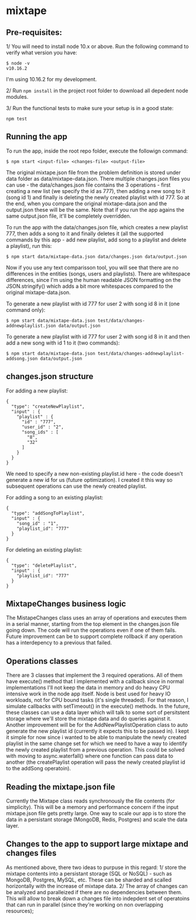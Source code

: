 # mixtape

## Pre-requisites:
1/ You will need to install node 10.x or above. Run the following command to verify what version you have:

```
$ node -v
v10.16.2
```
I'm using 10.16.2 for my development.

2/ Run ```npm install``` in the project root folder to download all depedent node modules.

3/ Run the functional tests to make sure your setup is in a good state:

```
npm test
```

## Running the app
To run the app, inside the root repo folder, execute the followign command:
```
$ npm start <input-file> <changes-file> <output-file>
```

The original mixtape.json file from the problem definition is stored under data folder as data/mixtape-data.json. There multiple changes.json files you can use - the data/changes.json file contains the 3 operations - first creating a new list (we specify the id as 777), then adding a new song to it (song id 1) and finally is deleting the newly created playlist with id 777. So at the end, when you compare the original mixtape-data.json and the output.json these will be the same. Note that if you run the app agains the same output.json file, it'll be completely overridden. 

To run the app with the data/changes.json file, which creates a new playlist 777, then adds a song to it and finally deletes it (all the supported commands by this app - add new playlist, add song to a playlist and delete a playlist), run this:
```
$ npm start data/mixtape-data.json data/changes.json data/output.json
```
Now if you use any text comparisson tool, you will see that there are no differences in the entities (songs, users and playlists). There are whitespace differences, since I'm using the human readable JSON formatting on the JSON.stringify() which adds a bit more whitespaces compared to the original mixtape-data.json.

To generate a new playlist with id 777 for user 2 with song id 8 in it (one command only):
```
$ npm start data/mixtape-data.json test/data/changes-addnewplaylist.json data/output.json
```

To generate a new playlist with id 777 for user 2 with song id 8 in it and then add a new song with id 1 to it (two commands):
```
$ npm start data/mixtape-data.json test/data/changes-addnewplaylist-addsong.json data/output.json
```

## changes.json structure
For adding a new playlist:
```
{ 
  "type": "createNewPlaylist",
  "input" : {
    "playlist" : {
      "id" : "777",
      "user_id" : "2",
      "song_ids" : [
        "8",
        "32"
      ]
    }
  } 
}
```
We  need to specify a new non-existing playlist.id here - the code doesn't generate a new id for us (future optimization). I created it this way so subsequent operations can use the newly created playlist.

For adding a song to an existing playlist:
```
{ 
  "type": "addSongToPlaylist",
  "input" : {
    "song_id" : "1",
    "playlist_id": "777"
  }
}
```

For deleting an existing playlist:
```
{ 
  "type": "deletePlaylist",
  "input" : {
    "playlist_id": "777"
  }
}
```

## MixtapeChanges business logic
The MistapeChanges class uses an array of operations and executes them in a serial manner, starting from the top element in the changes.json file going down. The code will run the operations even if one of them fails. Future improvement can be to support complete rollback if any operation has a interdepency to a previous that failed. 

## Operations classes
There are 3 classes that implement the 3 required operations. All of them have execute() method that I implemented with a callback since in normal implementations I'll not keep the data in memory and do heavy CPU intensive work in the node app itself. Node is best used for heavy IO workloads, not for CPU bound tasks (it's single threaded). For that reason, I simulate callbacks with setTimeout() in the execute() methods. In the future, these classes can use a data layer which will talk to some sort of persitstent storage where we'll store the mixtape data and do queries against it.
Another improvement will be for the AddNewPlaylistOperation class to auto generate the new playlist id (currently it expects this to be passed in). I kept it simple for now since i wanted to be able to manipulate the newly created playlist in the same change set for which we need to have a way to identify the newly created playlist from a previous operation. This could be solved with moving to async.waterfall() where one function can pass data to another (the createPlaylist operation will pass the newly created playlist id to the addSong operatoin).

## Reading the mixtape.json file
Currently the Mixtape class reads synchronously the file contents (for simplicity). This will be a memory and performance concern if the input mixtape.json file gets pretty large. One way to scale our app is to store the data in a persistant storage (MongoDB, Redis, Postgres) and scale the data layer. 

## Changes to the app to support large mixtape and changes files
As mentioned above, there two ideas to purpuse in this regard:
1/ store the mixtape contents into a persistant storage (SQL or NoSQL) - such as MongoDB, Postgres, MySQL, etc. These can be sharded and scalled horizontally with the increase of mixtape data.
2/ The array of changes can be analyzed and paralleized if there are no dependencies between them. This will allow to break down a changes file into indepdent set of operatoins that can run in parallel (since they're working on non overlapping resources);
 